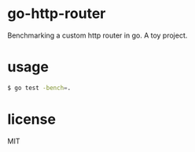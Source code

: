 # go-http-router
Benchmarking a custom http router in go. A toy project.

# usage
```bash
$ go test -bench=.
```

# license
MIT

